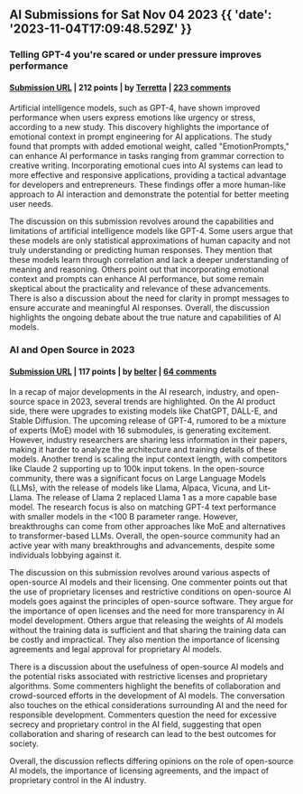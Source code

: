 ## AI Submissions for Sat Nov 04 2023 {{ 'date': '2023-11-04T17:09:48.529Z' }}

### Telling GPT-4 you're scared or under pressure improves performance

#### [Submission URL](https://aimodels.substack.com/p/telling-gpt-4-youre-scared-or-under) | 212 points | by [Terretta](https://news.ycombinator.com/user?id=Terretta) | [223 comments](https://news.ycombinator.com/item?id=38136863)

Artificial intelligence models, such as GPT-4, have shown improved performance when users express emotions like urgency or stress, according to a new study. This discovery highlights the importance of emotional context in prompt engineering for AI applications. The study found that prompts with added emotional weight, called "EmotionPrompts," can enhance AI performance in tasks ranging from grammar correction to creative writing. Incorporating emotional cues into AI systems can lead to more effective and responsive applications, providing a tactical advantage for developers and entrepreneurs. These findings offer a more human-like approach to AI interaction and demonstrate the potential for better meeting user needs.

The discussion on this submission revolves around the capabilities and limitations of artificial intelligence models like GPT-4. Some users argue that these models are only statistical approximations of human capacity and not truly understanding or predicting human responses. They mention that these models learn through correlation and lack a deeper understanding of meaning and reasoning. Others point out that incorporating emotional context and prompts can enhance AI performance, but some remain skeptical about the practicality and relevance of these advancements. There is also a discussion about the need for clarity in prompt messages to ensure accurate and meaningful AI responses. Overall, the discussion highlights the ongoing debate about the true nature and capabilities of AI models.

### AI and Open Source in 2023

#### [Submission URL](https://magazine.sebastianraschka.com/p/ai-and-open-source-in-2023) | 117 points | by [belter](https://news.ycombinator.com/user?id=belter) | [64 comments](https://news.ycombinator.com/item?id=38143984)

In a recap of major developments in the AI research, industry, and open-source space in 2023, several trends are highlighted. On the AI product side, there were upgrades to existing models like ChatGPT, DALL-E, and Stable Diffusion. The upcoming release of GPT-4, rumored to be a mixture of experts (MoE) model with 16 submodules, is generating excitement. However, industry researchers are sharing less information in their papers, making it harder to analyze the architecture and training details of these models. Another trend is scaling the input context length, with competitors like Claude 2 supporting up to 100k input tokens. In the open-source community, there was a significant focus on Large Language Models (LLMs), with the release of models like Llama, Alpaca, Vicuna, and Lit-Llama. The release of Llama 2 replaced Llama 1 as a more capable base model. The research focus is also on matching GPT-4 text performance with smaller models in the <100 B parameter range. However, breakthroughs can come from other approaches like MoE and alternatives to transformer-based LLMs. Overall, the open-source community had an active year with many breakthroughs and advancements, despite some individuals lobbying against it.

The discussion on this submission revolves around various aspects of open-source AI models and their licensing. One commenter points out that the use of proprietary licenses and restrictive conditions on open-source AI models goes against the principles of open-source software. They argue for the importance of open licenses and the need for more transparency in AI model development. Others argue that releasing the weights of AI models without the training data is sufficient and that sharing the training data can be costly and impractical. They also mention the importance of licensing agreements and legal approval for proprietary AI models.

There is a discussion about the usefulness of open-source AI models and the potential risks associated with restrictive licenses and proprietary algorithms. Some commenters highlight the benefits of collaboration and crowd-sourced efforts in the development of AI models. The conversation also touches on the ethical considerations surrounding AI and the need for responsible development. Commenters question the need for excessive secrecy and proprietary control in the AI field, suggesting that open collaboration and sharing of research can lead to the best outcomes for society.

Overall, the discussion reflects differing opinions on the role of open-source AI models, the importance of licensing agreements, and the impact of proprietary control in the AI industry.

